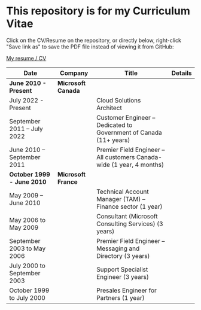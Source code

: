 # This repository is for my Curriculum Vitae

Click on the CV/Resume on the repository, or directly below, right-click "Save link as" to save the PDF file instead of viewing it from GitHub:

[My resume / CV](https://github.com/SammyKrosoft/My-Resume/blob/main/Resume-CV_Samdrey_US_CAN_2022%20-%20NoAddress.pdf)

|Date                         | Company        | Title                                                               | Details                                       |  
|-----------------------------|----------------|---------------------------------------------------------------------|-----------------------------------------------|
|__**June 2010 - Present**__  |__**Microsoft Canada**__                                                                                                              |
|July 2022 - Present          |                |Cloud Solutions Architect                                            |                                               |
|September 2011 – July 2022   |                |Customer Engineer – Dedicated to Government of Canada (11+ years)    |                                               |
|June 2010 – September 2011   |                |Premier Field Engineer – All customers Canada-wide (1 year, 4 months)|                                               |
|__**October 1999 - June 2010**__ |__**Microsoft France**__|                                                         |                                               |
|May 2009 – June 2010         |                |Technical Account Manager (TAM) – Finance sector (1 year)            |                                               |
|May 2006 to May 2009         |                |Consultant (Microsoft Consulting Services) (3 years)                 |                                               |
|September 2003 to May 2006   |                |Premier Field Engineer – Messaging and Directory (3 years)           |                                               |
|July 2000 to September 2003  |                |Support Specialist Engineer (3 years)                                |                                               |
|October 1999 to July 2000    |                |Presales Engineer for Partners (1 year)                              |                                               |

